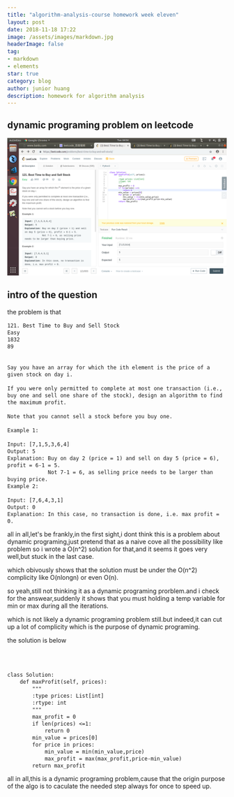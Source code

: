 ```yaml
---
title: "algorithm-analysis-course homework week eleven"
layout: post
date: 2018-11-18 17:22
image: /assets/images/markdown.jpg
headerImage: false
tag:
- markdown
- elements
star: true
category: blog
author: junior huang
description: homework for algorithm analysis
---
```


## dynamic programing problem on leetcode

![](./image/leetcode-week-11.png)

## intro of the question

the problem is that
```
121. Best Time to Buy and Sell Stock
Easy
1832
89


Say you have an array for which the ith element is the price of a given stock on day i.

If you were only permitted to complete at most one transaction (i.e., buy one and sell one share of the stock), design an algorithm to find the maximum profit.

Note that you cannot sell a stock before you buy one.

Example 1:

Input: [7,1,5,3,6,4]
Output: 5
Explanation: Buy on day 2 (price = 1) and sell on day 5 (price = 6), profit = 6-1 = 5.
             Not 7-1 = 6, as selling price needs to be larger than buying price.
Example 2:

Input: [7,6,4,3,1]
Output: 0
Explanation: In this case, no transaction is done, i.e. max profit = 0.

```


all in all,let's be frankly,in the first sight,i dont think this is a problem about dynamic programing,just pretend that as a naive cove all the possibility like problem so i wrote a O(n^2) solution for that,and it seems it goes very well,but stuck in the last case.

which obivously shows that the solution must be under the O(n^2) complicity like O(nlongn) or even O(n).

so yeah,still not thinking it as a dynamic programing prorblem.and i check for the answear,suddenly it shows that you must holding a temp variable for min or max during all the iterations.

which is not likely a dynamic programing problem still.but indeed,it can cut up a lot of complicity which is the purpose of dynamic programing.




the solution is below
```



class Solution:
    def maxProfit(self, prices):
        """
        :type prices: List[int]
        :rtype: int
        """
        max_profit = 0
        if len(prices) <=1:
            return 0
        min_value = prices[0]
        for price in prices:
            min_value = min(min_value,price)
            max_profit = max(max_profit,price-min_value)
        return max_profit

```


all in all,this is a dynamic programing problem,cause that the origin purpose of the algo is to caculate the needed step always for once to speed up.